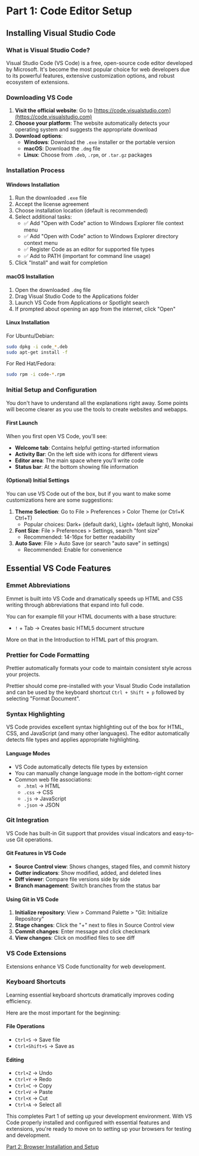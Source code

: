 # Part 1: Code Editor Setup

## Installing Visual Studio Code

### What is Visual Studio Code?

Visual Studio Code (VS Code) is a free, open-source code editor developed by Microsoft. It's become the most popular choice for web developers due to its powerful features, extensive customization options, and robust ecosystem of extensions.

### Downloading VS Code

1. **Visit the official website**: Go to [https://code.visualstudio.com](https://code.visualstudio.com)
2. **Choose your platform**: The website automatically detects your operating system and suggests the appropriate download
3. **Download options**:
   - **Windows**: Download the `.exe` installer or the portable version
   - **macOS**: Download the `.dmg` file
   - **Linux**: Choose from `.deb`, `.rpm`, or `.tar.gz` packages

### Installation Process

#### Windows Installation
1. Run the downloaded `.exe` file
2. Accept the license agreement
3. Choose installation location (default is recommended)
4. Select additional tasks:
   - ✅ Add "Open with Code" action to Windows Explorer file context menu
   - ✅ Add "Open with Code" action to Windows Explorer directory context menu
   - ✅ Register Code as an editor for supported file types
   - ✅ Add to PATH (important for command line usage)
5. Click "Install" and wait for completion

#### macOS Installation
1. Open the downloaded `.dmg` file
2. Drag Visual Studio Code to the Applications folder
3. Launch VS Code from Applications or Spotlight search
4. If prompted about opening an app from the internet, click "Open"

#### Linux Installation
For Ubuntu/Debian:
```bash
sudo dpkg -i code_*.deb
sudo apt-get install -f
```

For Red Hat/Fedora:
```bash
sudo rpm -i code-*.rpm
```

### Initial Setup and Configuration

You don't have to understand all the explanations right away. Some points will become clearer as you use the tools to create websites and webapps.

#### First Launch
When you first open VS Code, you'll see:
- **Welcome tab**: Contains helpful getting-started information
- **Activity Bar**: On the left side with icons for different views
- **Editor area**: The main space where you'll write code
- **Status bar**: At the bottom showing file information

#### (Optional) Initial Settings

You can use VS Code out of the box, but if you want to make some customizations here are some suggestions:

1. **Theme Selection**: Go to File > Preferences > Color Theme (or Ctrl+K Ctrl+T)
   - Popular choices: Dark+ (default dark), Light+ (default light), Monokai
2. **Font Size**: File > Preferences > Settings, search "font size"
   - Recommended: 14-16px for better readability
3. **Auto Save**: File > Auto Save (or search "auto save" in settings)
   - Recommended: Enable for convenience

## Essential VS Code Features

### Emmet Abbreviations

Emmet is built into VS Code and dramatically speeds up HTML and CSS writing through abbreviations that expand into full code.

You can for example fill your HTML documents with a base structure:
- `!` + Tab → Creates basic HTML5 document structure

More on that in the Introduction to HTML part of this program.

### Prettier for Code Formatting

Prettier automatically formats your code to maintain consistent style across your projects.

Prettier should come pre-installed with your Visual Studio Code installation and can be used by the keyboard shortcut `Ctrl + Shift + p` followed by selecting "Format Document".

### Syntax Highlighting

VS Code provides excellent syntax highlighting out of the box for HTML, CSS, and JavaScript (and many other languages). The editor automatically detects file types and applies appropriate highlighting.

#### Language Modes
- VS Code automatically detects file types by extension
- You can manually change language mode in the bottom-right corner
- Common web file associations:
  - `.html` → HTML
  - `.css` → CSS
  - `.js` → JavaScript
  - `.json` → JSON

### Git Integration

VS Code has built-in Git support that provides visual indicators and easy-to-use Git operations.

#### Git Features in VS Code
- **Source Control view**: Shows changes, staged files, and commit history
- **Gutter indicators**: Show modified, added, and deleted lines
- **Diff viewer**: Compare file versions side by side
- **Branch management**: Switch branches from the status bar

#### Using Git in VS Code
1. **Initialize repository**: View > Command Palette > "Git: Initialize Repository"
2. **Stage changes**: Click the "+" next to files in Source Control view
3. **Commit changes**: Enter message and click checkmark
4. **View changes**: Click on modified files to see diff

### VS Code Extensions

Extensions enhance VS Code functionality for web development.

### Keyboard Shortcuts

Learning essential keyboard shortcuts dramatically improves coding efficiency.

Here are the most important for the beginning:

#### File Operations
- `Ctrl+S` → Save file
- `Ctrl+Shift+S` → Save as

#### Editing
- `Ctrl+Z` → Undo
- `Ctrl+Y` → Redo
- `Ctrl+C` → Copy
- `Ctrl+V` → Paste
- `Ctrl+X` → Cut
- `Ctrl+A` → Select all

This completes Part 1 of setting up your development environment. With VS Code properly installed and configured with essential features and extensions, you're ready to move on to setting up your browsers for testing and development.

[Part 2: Browser Installation and Setup](2_browser-installation-and-setup.md)
